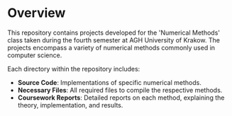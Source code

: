 # Overview

This repository contains projects developed for the 'Numerical Methods' class taken during the fourth semester at AGH University of Krakow. The projects encompass a variety of numerical methods commonly used in computer science.

Each directory within the repository includes:

- **Source Code**: Implementations of specific numerical methods.
- **Necessary Files**: All required files to compile the respective methods.
- **Coursework Reports**: Detailed reports on each method, explaining the theory, implementation, and results.

